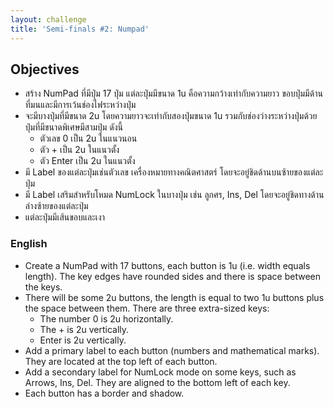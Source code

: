```yaml
---
layout: challenge
title: 'Semi-finals #2: Numpad'
---
```


## Objectives

- สร้าง NumPad ที่มีปุ่ม 17 ปุ่ม แต่ละปุ่มมีขนาด 1u คือความกว้างเท่ากับความยาว ขอบปุ่มมีด้านที่มนและมีการเว้นช่องไฟระหว่างปุ่ม
- จะมีบางปุ่มที่มีขนาด 2u โดยความยาวจะเท่ากับสองปุ่มขนาด 1u รวมกับช่องว่างระหว่างปุ่มด้วย ปุ่มที่มีขนาดพิเศษมีสามปุ่ม ดังนี้
  - ตัวเลข 0 เป็น 2u ในแนวนอน
  - ตัว + เป็น 2u ในแนวตั้ง
  - ตัว Enter เป็น 2u ในแนวตั้ง
- มี Label ของแต่ละปุ่มเช่นตัวเลข เครื่องหมายทางคณิตศาสตร์ โดยจะอยู่ชิดด้านบนซ้ายของแต่ละปุ่ม
- มี Label เสริมสำหรับโหมด NumLock ในบางปุ่ม เช่น ลูกศร, Ins, Del โดยจะอยู่ชิดทางด้านล่างซ้ายของแต่ละปุ่ม
- แต่ละปุ่มมีเส้นขอบและเงา

### English

- Create a NumPad with 17 buttons, each button is 1u (i.e. width equals length). The key edges have rounded sides and there is space between the keys.
- There will be some 2u buttons, the length is equal to two 1u buttons plus the space between them. There are three extra-sized keys:
  - The number 0 is 2u horizontally.
  - The + is 2u vertically.
  - Enter is 2u vertically.
- Add a primary label to each button (numbers and mathematical marks). They are located at the top left of each button.
- Add a secondary label for NumLock mode on some keys, such as Arrows, Ins, Del. They are aligned to the bottom left of each key.
- Each button has a border and shadow.
